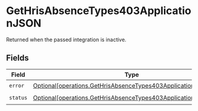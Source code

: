 # GetHrisAbsenceTypes403ApplicationJSON

Returned when the passed integration is inactive.


## Fields

| Field                                                                                                                                          | Type                                                                                                                                           | Required                                                                                                                                       | Description                                                                                                                                    |
| ---------------------------------------------------------------------------------------------------------------------------------------------- | ---------------------------------------------------------------------------------------------------------------------------------------------- | ---------------------------------------------------------------------------------------------------------------------------------------------- | ---------------------------------------------------------------------------------------------------------------------------------------------- |
| `error`                                                                                                                                        | [Optional[operations.GetHrisAbsenceTypes403ApplicationJSONError]](undefined/models/operations/gethrisabsencetypes403applicationjsonerror.md)   | :heavy_check_mark:                                                                                                                             | N/A                                                                                                                                            |
| `status`                                                                                                                                       | [Optional[operations.GetHrisAbsenceTypes403ApplicationJSONStatus]](undefined/models/operations/gethrisabsencetypes403applicationjsonstatus.md) | :heavy_check_mark:                                                                                                                             | N/A                                                                                                                                            |
